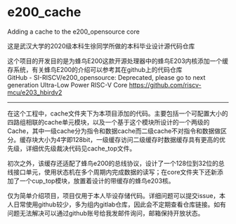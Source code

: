 # e200_cache
Adding a cache to the e200_opensource core

这是武汉大学的2020级本科生徐同学所做的本科毕业设计源代码仓库  

这个项目的开发目的是为蜂鸟E200这款开源处理器中的蜂鸟E203内核添加一个缓存系统，有关蜂鸟E200的介绍可以参考其在github上的代码仓库  
GitHub - SI-RISCV/e200_opensource: Deprecated, please go to next generation Ultra-Low Power RISC-V Core https://github.com/riscv-mcu/e203_hbirdv2

---  


在这个工程中，cache文件夹下为本项目添加的代码。主要包括一个可配置大小的四路组相联的cache单元模块，以及一个基于这个模块所设计的一个两级的Cache，其中一级cache分为指令和数据cache而二级cache不对指令和数据做区分。缓存块大小为4字即128bit，一级缓存访问二级缓存时数据缓存具有更高的优先级，详细优先级裁决代码见cache_top文件。  

初次之外，该缓存还适配了蜂鸟e200的总线协议，设计了一个128位到32位的总线接口单元，使用状态机在多个周期内完成数据的读写；在core文件夹下还新添加了一个cup_top模块，放置着设计的带缓存的蜂鸟e203核。   


仅为简单介绍项目，项目仅用于本人毕设存储代码。详细问题可以提交issue，本人日常使用github较少，多为组内gitlab仓库，因此会不定期查看仓库链接。如有问题无法解决可以通过github账号给我发邮件询问，邮箱保持开放状态。
